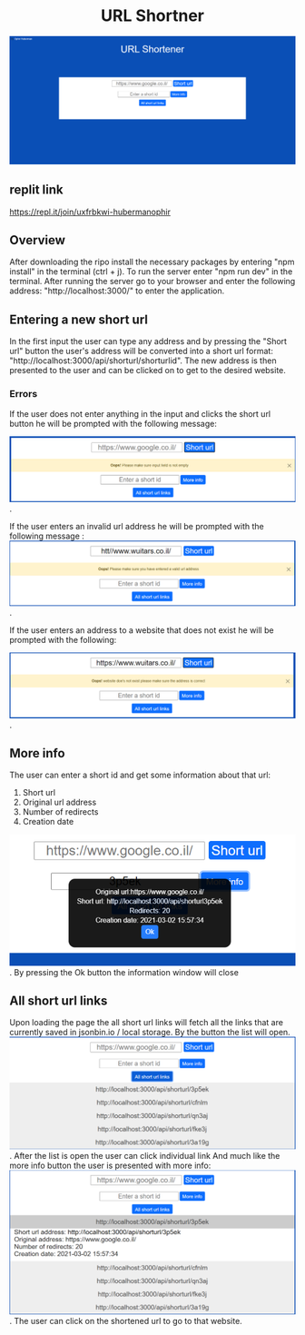 # <center>URL Shortner</center>

![overview img](./images_and_gifs/overview-photo.PNG)

## replit link

https://repl.it/join/uxfrbkwi-hubermanophir

## Overview

After downloading the ripo install the necessary packages by entering "npm install" in the terminal (ctrl + j).
To run the server enter "npm run dev" in the terminal.
After running the server go to your browser and enter the following address: "http://localhost:3000/" to enter the application.

## Entering a new short url

In the first input the user can type any address and by pressing the "Short url" button the user's address will be converted into a short url format: "http://localhost:3000/api/shorturl/shorturlid".
The new address is then presented to the user and can be clicked on to get to the desired website.

### Errors

If the user does not enter anything in the input and clicks the short url button he will be prompted with the following message:

![empty input message](./images_and_gifs/empty-error.PNG).

If the user enters an invalid url address he will be prompted with the following message :
![invalid url](./images_and_gifs/invalid-url-address.PNG).

If the user enters an address to a website that does not exist he will be prompted with the following:

![invalid hostname](./images_and_gifs/invalid-hostname.PNG).

## More info

The user can enter a short id and get some information about that url:

1. Short url
2. Original url address
3. Number of redirects
4. Creation date

![more info](./images_and_gifs/more-info.PNG).
By pressing the Ok button the information window will close

## All short url links

Upon loading the page the all short url links will fetch all the links that are currently saved in jsonbin.io / local storage.
By the button the list will open.
![url list](./images_and_gifs/all-short-url.PNG).
After the list is open the user can click individual link And much like the more info button the user is presented with more info:
![url list](./images_and_gifs/additional-info.PNG).
The user can click on the shortened url to go to that website.
